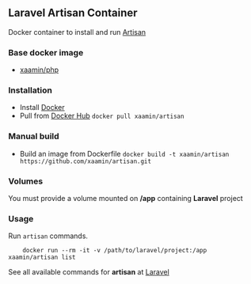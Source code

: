 ## Laravel Artisan Container
Docker container to install and run [Artisan](http://laravel.com/docs/master/artisan)

### Base docker image
* [xaamin/php](https://registry.hub.docker.com/r/xaamin/php)

### Installation
* Install [Docker](https://www.docker.com)
* Pull from [Docker Hub](https://hub.docker.com/r/xaamin/artisan) `docker pull xaamin/artisan`

### Manual build
* Build an image from Dockerfile `docker build -t xaamin/artisan https://github.com/xaamin/artisan.git`

### Volumes
You must provide a volume mounted on **/app** containing **Laravel** project

### Usage
Run `artisan` commands. 
```	
	docker run --rm -it -v /path/to/laravel/project:/app xaamin/artisan list
```

See all available commands for **artisan** at [Laravel](http://laravel.com/docs/master/artisan)
